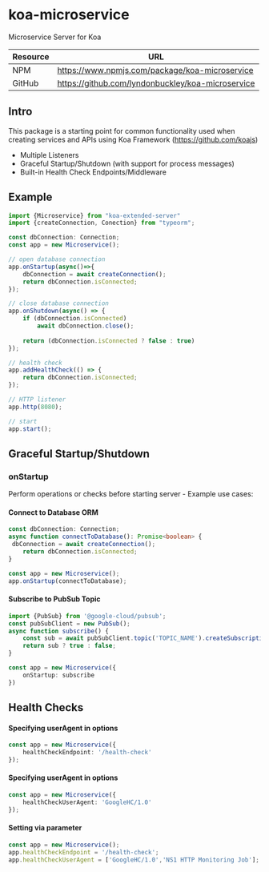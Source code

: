 # koa-microservice
Microservice Server for Koa

| Resource | URL |
| -- | -- |
| NPM | https://www.npmjs.com/package/koa-microservice |
| GitHub | https://github.com/lyndonbuckley/koa-microservice |

## Intro

This package is a starting point for
common functionality used when creating services and APIs using Koa Framework (https://github.com/koajs)

- Multiple Listeners
- Graceful Startup/Shutdown (with support for process messages)
- Built-in Health Check Endpoints/Middleware


## Example

```typescript
import {Microservice} from "koa-extended-server"
import {createConnection, Conection} from "typeorm";

const dbConnection: Connection;
const app = new Microservice();

// open database connection
app.onStartup(async()=>{
    dbConnection = await createConnection();
    return dbConnection.isConnected;
});

// close database connection
app.onShutdown(async() => {
    if (dbConnection.isConnected)
        await dbConnection.close();
    
    return (dbConnection.isConnected ? false : true)
});

// health check
app.addHealthCheck(() => {
    return dbConnection.isConnected;
});

// HTTP listener
app.http(8080);

// start
app.start();

```

## Graceful Startup/Shutdown

### onStartup

Perform operations or checks before starting server - Example use cases:

#### Connect to Database ORM
```typescript
const dbConnection: Connection;
async function connectToDatabase(): Promise<boolean> {
 dbConnection = await createConnection();
    return dbConnection.isConnected;
}

const app = new Microservice();
app.onStartup(connectToDatabase);
```

#### Subscribe to PubSub Topic

```typescript
import {PubSub} from '@google-cloud/pubsub';
const pubSubClient = new PubSub();
async function subscribe() {
    const sub = await pubSubClient.topic('TOPIC_NAME').createSubscription('UNIQUE_NAME');
    return sub ? true : false;
}

const app = new Microservice({
    onStartup: subscribe
})
```


## Health Checks

#### Specifying userAgent in options
```typescript 
const app = new Microservice({
    healthCheckEndpoint: '/health-check'
});
```
#### Specifying userAgent in options
```typescript 
const app = new Microservice({
    healthCheckUserAgent: 'GoogleHC/1.0'
});
```
#### Setting via parameter
```typescript 
const app = new Microservice();
app.healthCheckEndpoint = '/health-check';
app.healthCheckUserAgent = ['GoogleHC/1.0','NS1 HTTP Monitoring Job'];
```
